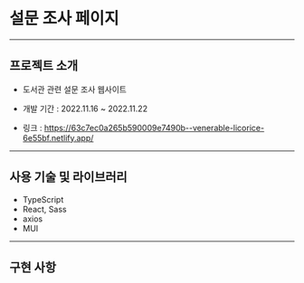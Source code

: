 # 설문 조사 페이지

---

## 프로젝트 소개

- 도서관 관련 설문 조사 웹사이트

- 개발 기간 : 2022.11.16 ~ 2022.11.22

- 링크 : https://63c7ec0a265b590009e7490b--venerable-licorice-6e55bf.netlify.app/

---

## 사용 기술 및 라이브러리

- TypeScript
- React, Sass
- axios
- MUI

---

## 구현 사항

